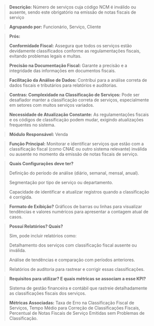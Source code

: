 > **Descrição:** Número de serviços cuja código NCM é inválido ou ausente, sendo este obrigatório na emissão de notas fiscais de serviço

> **Agrupando por:** Funcionário, Serviço, Cliente


> **Prós:**
> 
> 
> **Conformidade Fiscal:** Assegura que todos os serviços estão devidamente classificados conforme as regulamentações fiscais, evitando problemas legais e multas.
> 
> **Precisão na Documentação Fiscal:** Garante a precisão e a integridade das informações em documentos fiscais.
> 
> **Facilitação da Análise de Dados:** Contribui para a análise correta de dados fiscais e tributários para relatórios e auditorias.
> 

> **Contras:
Complexidade na Classificação de Serviços:** Pode ser desafiador manter a classificação correta de serviços, especialmente em setores com muitos serviços variados.
> 
> 
> **Necessidade de Atualização Constante:** As regulamentações fiscais e os códigos de classificação podem mudar, exigindo atualizações frequentes no sistema.
> 

> **Módulo Responsável:**
Venda
> 

> **Função Principal:**
Monitorar e identificar serviços que estão com a classificação fiscal (como CNAE ou outro sistema relevante) inválida ou ausente no momento da emissão de notas fiscais de serviço.
> 

> **Quais Configurações deve ter?**
> 
> 
> Definição do período de análise (diário, semanal, mensal, anual).
> 
> Segmentação por tipo de serviço ou departamento.
> 
> Capacidade de identificar e atualizar registros quando a classificação é corrigida.
> 

> **Formato de Exibição?**
Gráficos de barras ou linhas para visualizar tendências e valores numéricos para apresentar a contagem atual de casos.
> 

> **Possuí Relatórios? Quais?**
> 
> 
> Sim, pode incluir relatórios como:
> 
> Detalhamento dos serviços com classificação fiscal ausente ou inválida.
> 
> Análise de tendências e comparação com períodos anteriores.
> 
> Relatórios de auditoria para rastrear e corrigir essas classificações.
> 

> **Requisitos para utilizar? E quais métricas se associam a esse KPI?**
> 
> 
> Sistema de gestão financeira e contábil que rastreie detalhadamente as classificações fiscais dos serviços.
> 
> **Métricas Associadas:** 
> Taxa de Erro na Classificação Fiscal de Serviços, Tempo Médio para Correção de Classificações Fiscais, Percentual de Notas Fiscais de Serviço Emitidas sem Problemas de Classificação.
>
